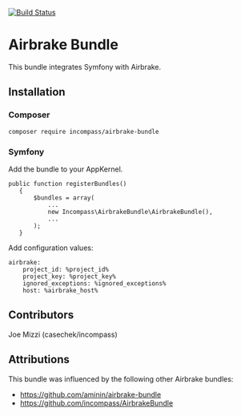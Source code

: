 [![Build Status](https://travis-ci.org/incompass/AirbrakeBundle.svg?branch=master)](https://travis-ci.org/incompass/AirbrakeBundle)

# Airbrake Bundle

This bundle integrates Symfony with Airbrake.

## Installation

### Composer
```
composer require incompass/airbrake-bundle
```

### Symfony

Add the bundle to your AppKernel.

```
public function registerBundles()
   {
       $bundles = array(
           ...
           new Incompass\AirbrakeBundle\AirbrakeBundle(),
           ...
       );
   }
```

Add configuration values:

```
airbrake:
    project_id: %project_id%
    project_key: %project_key%
    ignored_exceptions: %ignored_exceptions%
    host: %airbrake_host%
```

## Contributors

Joe Mizzi (casechek/incompass)

## Attributions

This bundle was influenced by the following other Airbrake bundles:

* https://github.com/aminin/airbrake-bundle
* https://github.com/incompass/AirbrakeBundle
